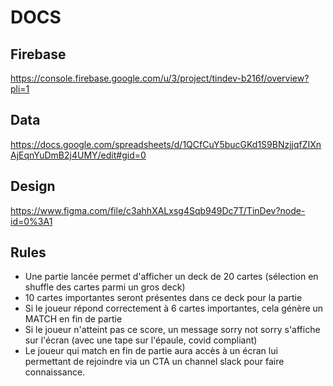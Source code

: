 # DOCS

## Firebase

https://console.firebase.google.com/u/3/project/tindev-b216f/overview?pli=1

## Data

https://docs.google.com/spreadsheets/d/1QCfCuY5bucGKd1S9BNzjjqfZIXnAjEqnYuDmB2j4UMY/edit#gid=0

## Design

https://www.figma.com/file/c3ahhXALxsg4Sqb949Dc7T/TinDev?node-id=0%3A1

## Rules

- Une partie lancée permet d'afficher un deck de 20 cartes (sélection en shuffle des cartes parmi un gros deck)
- 10 cartes importantes seront présentes dans ce deck pour la partie
- Si le joueur répond correctement à 6 cartes importantes, cela génère un MATCH en fin de partie
- Si le joueur n'atteint pas ce score, un message sorry not sorry s'affiche sur l'écran (avec une tape sur l'épaule, covid compliant)
- Le joueur qui match en fin de partie aura accès à un écran lui permettant de rejoindre via un CTA un channel slack pour faire connaissance.
